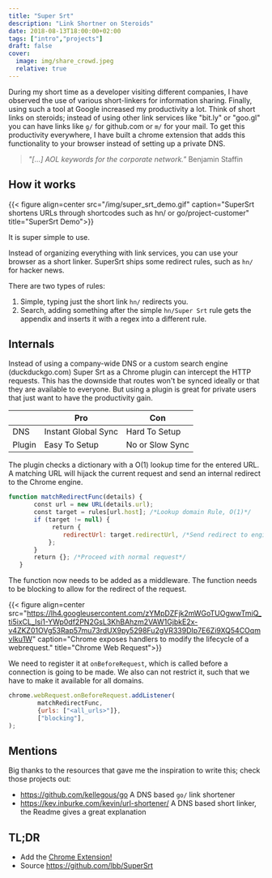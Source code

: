 ```yaml
---
title: "Super Srt"
description: "Link Shortner on Steroids"
date: 2018-08-13T18:00:00+02:00
tags: ["intro","projects"]
draft: false
cover:
  image: img/share_crowd.jpeg
  relative: true
---
```


During my short time as a developer visiting different companies, I have
observed the use of various short-linkers for information sharing. Finally,
using such a tool at Google increased my productivity a lot. Think of short
links on steroids; instead of using other link services like "bit.ly" or
"goo.gl" you can have links like `g/` for github.com or `m/` for your mail. To
get this productivity everywhere, I have built a chrome extension that adds this
functionality to your browser instead of setting up a private DNS.

> _"[...] AOL keywords for the corporate network."_
> Benjamin Staffin

## How it works

{{< figure align=center src="/img/super_srt_demo.gif" caption="SuperSrt shortens URLs through shortcodes such as hn/ or go/project-customer" title="SuperSrt Demo">}}

It is super simple to use.

Instead of organizing everything with link services, you can use your browser as
a short linker. SuperSrt ships some redirect rules, such as `hn/` for hacker
news.

There are two types of rules:

1. Simple, typing just the short link `hn/` redirects you.
2. Search, adding something after the simple `hn/Super Srt` rule gets the
   appendix and inserts it with a regex into a different rule.

## Internals

Instead of using a company-wide DNS or a custom search engine (duckduckgo.com)
Super Srt as a Chrome plugin can intercept the HTTP requests. This has the
downside that routes won't be synced ideally or that they are available to
everyone. But using a plugin is great for private users that just want to
have the productivity gain.


|      |Pro                 |Con
|------|--------------------|--------------
|DNS   |Instant Global Sync |Hard To Setup
|Plugin|Easy To Setup       |No or Slow Sync


The plugin checks a dictionary with a O(1) lookup time for the entered URL. A
matching URL will hijack the current request and send an internal redirect to
the Chrome engine.

```js
function matchRedirectFunc(details) {
       const url = new URL(details.url);
       const target = rules[url.host]; /*Lookup domain Rule, O(1)*/
       if (target != null) {
            return {
               redirectUrl: target.redirectUrl, /*Send redirect to engine*/
           };
       }
       return {}; /*Proceed with normal request*/
   }
```

The function now needs to be added as a middleware. The function needs to be
blocking to allow for the redirect of the request.

{{< figure align=center src="https://lh4.googleusercontent.com/zYMpDZFjk2mWGoTUOgwwTmiQ_ti5ixCL_Isi1-YWp0df2PN2GsL3KhBAhzm2VAW1GjbkE2x-v4ZKZ01OVg53Rap57mu73rdUX9py5298Fu2gVR339DIp7E6Zi9XQ54COqmvIku1W" caption="Chrome exposes handlers to modify the lifecycle of a webrequest." title="Chrome Web Request">}}

We need to register it at `onBeforeRequest`, which is called before a connection
is going to be made. We also can not restrict it, such that we have to make it
available for all domains.

```js
chrome.webRequest.onBeforeRequest.addListener(
        matchRedirectFunc,
        {urls: ["<all_urls>"]},
        ["blocking"],
);
```

## Mentions

Big thanks to the resources that gave me the inspiration to write this; check those
projects out:

* <https://github.com/kellegous/go> A DNS based `go/` link shortener
* <https://kev.inburke.com/kevin/url-shortener/> A DNS based short linker, the
  Readme gives a great explanation

## TL;DR

* Add the [Chrome Extension!](https://chrome.google.com/webstore/detail/super-srt/mjkmanccgpefafflmchghecahiocanfj)
* Source <https://github.com/lbb/SuperSrt>
